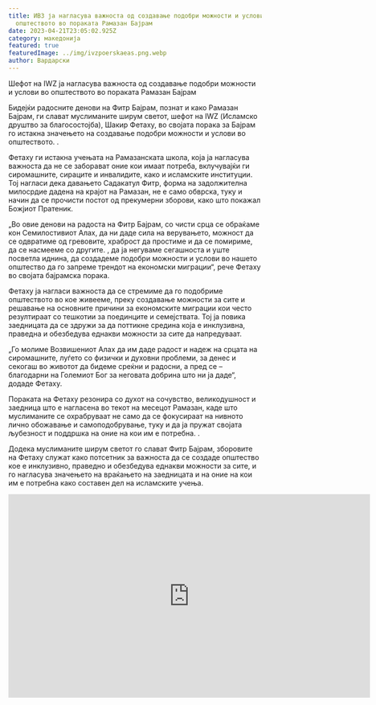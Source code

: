 ```yaml
---
title: ИВЗ ја нагласува важноста од создавање подобри можности и услови во
  општеството во пораката Рамазан Бајрам
date: 2023-04-21T23:05:02.925Z
category: македонија
featured: true
featuredImage: ../img/ivzpoerskaeas.png.webp
author: Вардарски
---
```


Шефот на IWZ ја нагласува важноста од создавање подобри можности и услови во општеството во пораката Рамазан Бајрам

Бидејќи радосните денови на Фитр Бајрам, познат и како Рамазан Бајрам, ги слават муслиманите ширум светот, шефот на IWZ (Исламско друштво за благосостојба), Шакир Фетаху, во својата порака за Бајрам го истакна значењето на создавање подобри можности и услови во општеството. .

Фетаху ги истакна учењата на Рамазанската школа, која ја нагласува важноста да не се заборават оние кои имаат потреба, вклучувајќи ги сиромашните, сираците и инвалидите, како и исламските институции. Тој нагласи дека давањето Садакатул Фитр, форма на задолжителна милосрдие дадена на крајот на Рамазан, не е само обврска, туку и начин да се прочисти постот од прекумерни зборови, како што покажал Божјиот Пратеник.

„Во овие денови на радоста на Фитр Бајрам, со чисти срца се обраќаме кон Семилостивиот Алах, да ни даде сила на верувањето, можност да се одвратиме од гревовите, храброст да простиме и да се помириме, да се насмееме со другите. , да ја негуваме сегашноста и уште посветла иднина, да создадеме подобри можности и услови во нашето општество да го запреме трендот на економски миграции“, рече Фетаху во својата бајрамска порака.

Фетаху ја нагласи важноста да се стремиме да го подобриме општеството во кое живееме, преку создавање можности за сите и решавање на основните причини за економските миграции кои често резултираат со тешкотии за поединците и семејствата. Тој ја повика заедницата да се здружи за да поттикне средина која е инклузивна, праведна и обезбедува еднакви можности за сите да напредуваат.

„Го молиме Возвишениот Алах да им даде радост и надеж на срцата на сиромашните, луѓето со физички и духовни проблеми, за денес и секогаш во животот да бидеме среќни и радосни, а пред се – благодарни на Големиот Бог за неговата добрина што ни ја даде“, додаде Фетаху.

Пораката на Фетаху резонира со духот на сочувство, великодушност и заедница што е нагласена во текот на месецот Рамазан, каде што муслиманите се охрабруваат не само да се фокусираат на нивното лично обожавање и самоподобрување, туку и да ја пружат својата љубезност и поддршка на оние на кои им е потребна. .

Додека муслиманите ширум светот го слават Фитр Бајрам, зборовите на Фетаху служат како потсетник за важноста да се создаде општество кое е инклузивно, праведно и обезбедува еднакви можности за сите, и го нагласува значењето на враќањето на заедницата и на оние на кои им е потребна како составен дел на исламските учења.

<iframe width="720" height="405" src="https://www.youtube.com/embed/zDSFpyFzn4I" title="Бајрамската Порака на Реисул Улема Х. Хфз. Шаќир еф. Фетаи 2023" frameborder="0" allow="accelerometer; autoplay; clipboard-write; encrypted-media; gyroscope; picture-in-picture; web-share" allowfullscreen></iframe>

